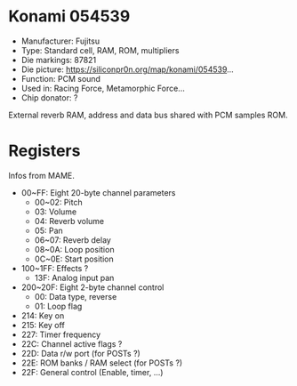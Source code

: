# Konami 054539

 * Manufacturer: Fujitsu
 * Type: Standard cell, RAM, ROM, multipliers
 * Die markings: 87821
 * Die picture: https://siliconpr0n.org/map/konami/054539...
 * Function: PCM sound
 * Used in: Racing Force, Metamorphic Force...
 * Chip donator: ?

External reverb RAM, address and data bus shared with PCM samples ROM.

# Registers

Infos from MAME.

* 00~FF: Eight 20-byte channel parameters
  * 00~02: Pitch
  * 03: Volume
  * 04: Reverb volume
  * 05: Pan
  * 06~07: Reverb delay
  * 08~0A: Loop position
  * 0C~0E: Start position
* 100~1FF: Effects ?
  * 13F: Analog input pan
* 200~20F: Eight 2-byte channel control
  * 00: Data type, reverse
  * 01: Loop flag
* 214: Key on
* 215: Key off
* 227: Timer frequency
* 22C: Channel active flags ?
* 22D: Data r/w port (for POSTs ?)
* 22E: ROM banks / RAM select (for POSTs ?)
* 22F: General control (Enable, timer, ...)
